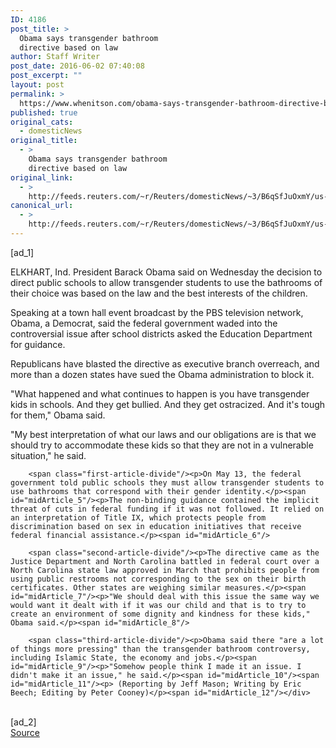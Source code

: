 ```yaml
---
ID: 4186
post_title: >
  Obama says transgender bathroom
  directive based on law
author: Staff Writer
post_date: 2016-06-02 07:40:08
post_excerpt: ""
layout: post
permalink: >
  https://www.whenitson.com/obama-says-transgender-bathroom-directive-based-on-law/
published: true
original_cats:
  - domesticNews
original_title:
  - >
    Obama says transgender bathroom
    directive based on law
original_link:
  - >
    http://feeds.reuters.com/~r/Reuters/domesticNews/~3/B6qSfJuOxmY/us-obama-lgbt-idUSKCN0YO03Y
canonical_url:
  - >
    http://feeds.reuters.com/~r/Reuters/domesticNews/~3/B6qSfJuOxmY/us-obama-lgbt-idUSKCN0YO03Y
---
```

 [ad_1]
<br><div id="articleText">
<span id="midArticle_start"/>

<span class="focusParagraph" readability="5"><p><span class="articleLocation">ELKHART, Ind.</span> President Barack Obama said on Wednesday the decision to direct public schools to allow transgender students to use the bathrooms of their choice was based on the law and the best interests of the children.</p></span><span id="midArticle_0"/><p>Speaking at a town hall event broadcast by the PBS television network, Obama, a Democrat, said the federal government waded into the controversial issue after school districts asked the Education Department for guidance.</p><span id="midArticle_1"/><p>Republicans have blasted the directive as executive branch overreach, and more than a dozen states have sued the Obama administration to block it.    </p><span id="midArticle_2"/><p>"What happened and what continues to happen is you have transgender kids in schools. And they get bullied. And they get ostracized. And it's tough for them," Obama said.</p><span id="midArticle_3"/><p>"My best interpretation of what our laws and our obligations are is that we should try to accommodate these kids so that they are not in a vulnerable situation," he said.</p><span id="midArticle_4"/>
        
        <span class="first-article-divide"/><p>On May 13, the federal government told public schools they must allow transgender students to use bathrooms that correspond with their gender identity.</p><span id="midArticle_5"/><p>The non-binding guidance contained the implicit threat of cuts in federal funding if it was not followed. It relied on an interpretation of Title IX, which protects people from discrimination based on sex in education initiatives that receive federal financial assistance.</p><span id="midArticle_6"/>
        
        <span class="second-article-divide"/><p>The directive came as the Justice Department and North Carolina battled in federal court over a North Carolina state law approved in March that prohibits people from using public restrooms not corresponding to the sex on their birth certificates. Other states are weighing similar measures.</p><span id="midArticle_7"/><p>"We should deal with this issue the same way we would want it dealt with if it was our child and that is to try to create an environment of some dignity and kindness for these kids," Obama said.</p><span id="midArticle_8"/>
        
        <span class="third-article-divide"/><p>Obama said there "are a lot of things more pressing" than the transgender bathroom controversy, including Islamic State, the economy and jobs.</p><span id="midArticle_9"/><p>"Somehow people think I made it an issue. I didn't make it an issue," he said.</p><span id="midArticle_10"/><span id="midArticle_11"/><p> (Reporting by Jeff Mason; Writing by Eric Beech; Editing by Peter Cooney)</p><span id="midArticle_12"/></div>
<br>[ad_2]
<br><a href="http://feeds.reuters.com/~r/Reuters/domesticNews/~3/B6qSfJuOxmY/us-obama-lgbt-idUSKCN0YO03Y">Source </a>